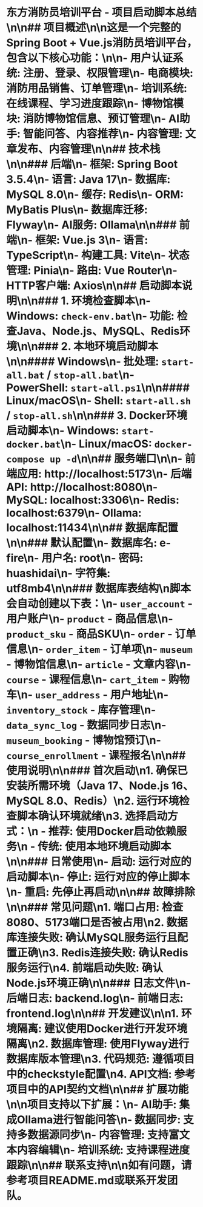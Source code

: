 # 东方消防员培训平台 - 项目启动脚本总结\n\n## 项目概述\n\n这是一个完整的Spring Boot + Vue.js消防员培训平台，包含以下核心功能：\n\n- **用户认证系统**: 注册、登录、权限管理\n- **电商模块**: 消防用品销售、订单管理\n- **培训系统**: 在线课程、学习进度跟踪\n- **博物馆模块**: 消防博物馆信息、预订管理\n- **AI助手**: 智能问答、内容推荐\n- **内容管理**: 文章发布、内容管理\n\n## 技术栈\n\n### 后端\n- **框架**: Spring Boot 3.5.4\n- **语言**: Java 17\n- **数据库**: MySQL 8.0\n- **缓存**: Redis\n- **ORM**: MyBatis Plus\n- **数据库迁移**: Flyway\n- **AI服务**: Ollama\n\n### 前端\n- **框架**: Vue.js 3\n- **语言**: TypeScript\n- **构建工具**: Vite\n- **状态管理**: Pinia\n- **路由**: Vue Router\n- **HTTP客户端**: Axios\n\n## 启动脚本说明\n\n### 1. 环境检查脚本\n- **Windows**: `check-env.bat`\n- **功能**: 检查Java、Node.js、MySQL、Redis环境\n\n### 2. 本地环境启动脚本\n\n#### Windows\n- **批处理**: `start-all.bat` / `stop-all.bat`\n- **PowerShell**: `start-all.ps1`\n\n#### Linux/macOS\n- **Shell**: `start-all.sh` / `stop-all.sh`\n\n### 3. Docker环境启动脚本\n- **Windows**: `start-docker.bat`\n- **Linux/macOS**: `docker-compose up -d`\n\n## 服务端口\n\n- **前端应用**: http://localhost:5173\n- **后端API**: http://localhost:8080\n- **MySQL**: localhost:3306\n- **Redis**: localhost:6379\n- **Ollama**: localhost:11434\n\n## 数据库配置\n\n### 默认配置\n- **数据库名**: e-fire\n- **用户名**: root\n- **密码**: huashidai\n- **字符集**: utf8mb4\n\n### 数据库表结构\n脚本会自动创建以下表：\n- `user_account` - 用户账户\n- `product` - 商品信息\n- `product_sku` - 商品SKU\n- `order` - 订单信息\n- `order_item` - 订单项\n- `museum` - 博物馆信息\n- `article` - 文章内容\n- `course` - 课程信息\n- `cart_item` - 购物车\n- `user_address` - 用户地址\n- `inventory_stock` - 库存管理\n- `data_sync_log` - 数据同步日志\n- `museum_booking` - 博物馆预订\n- `course_enrollment` - 课程报名\n\n## 使用说明\n\n### 首次启动\n1. 确保已安装所需环境（Java 17、Node.js 16、MySQL 8.0、Redis）\n2. 运行环境检查脚本确认环境就绪\n3. 选择启动方式：\n   - **推荐**: 使用Docker启动依赖服务\n   - **传统**: 使用本地环境启动脚本\n\n### 日常使用\n- 启动: 运行对应的启动脚本\n- 停止: 运行对应的停止脚本\n- 重启: 先停止再启动\n\n## 故障排除\n\n### 常见问题\n1. **端口占用**: 检查8080、5173端口是否被占用\n2. **数据库连接失败**: 确认MySQL服务运行且配置正确\n3. **Redis连接失败**: 确认Redis服务运行\n4. **前端启动失败**: 确认Node.js环境正确\n\n### 日志文件\n- **后端日志**: backend.log\n- **前端日志**: frontend.log\n\n## 开发建议\n\n1. **环境隔离**: 建议使用Docker进行开发环境隔离\n2. **数据库管理**: 使用Flyway进行数据库版本管理\n3. **代码规范**: 遵循项目中的checkstyle配置\n4. **API文档**: 参考项目中的API契约文档\n\n## 扩展功能\n\n项目支持以下扩展：\n- **AI助手**: 集成Ollama进行智能问答\n- **数据同步**: 支持多数据源同步\n- **内容管理**: 支持富文本内容编辑\n- **培训系统**: 支持课程进度跟踪\n\n## 联系支持\n\n如有问题，请参考项目README.md或联系开发团队。